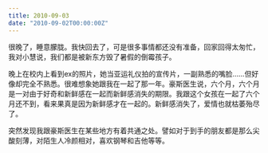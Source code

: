 ```yaml
---
title: 2010-09-03
date: "2010-09-02T00:00:00Z"
---
```


很晚了，睡意朦胧。我快回去了，可是很多事情都还没有准备，回家回得太匆忙，我对小慧说，我们都是被新东方毁了暑假的倒霉孩子。

晚上在校内上看到ex的照片，她当亚运礼仪拍的宣传片，一副熟悉的嘴脸……但好像却完全不熟悉。很难想象她跟我在一起了那一年。豪斯医生说，六个月，六个月是一对由于好奇和新鲜感在一起而新鲜感消失的期限。我跟这个女孩在一起了六个月还不到，看来果真是因为新鲜感才在一起的。新鲜感消失了，爱情也就枯萎殆尽了。

突然发现我跟豪斯医生在某些地方有着共通之处。譬如对于到手的朋友都是那么尖酸刻薄，对陌生人冷颜相对，喜欢钢琴和吉他等等。